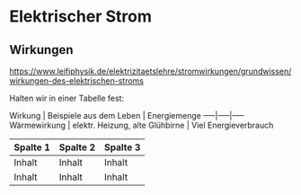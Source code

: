 # Elektrischer Strom

## Wirkungen

https://www.leifiphysik.de/elektrizitaetslehre/stromwirkungen/grundwissen/wirkungen-des-elektrischen-stroms

Halten wir in einer Tabelle fest:


 Wirkung | Beispiele aus dem Leben | Energiemenge 
–––|–––|–––
 Wärmewirkung | elektr. Heizung, alte Glühbirne | Viel Energieverbrauch 


Spalte 1 | Spalte 2 | Spalte 3
-------- | -------- | --------
Inhalt   | Inhalt   | Inhalt
Inhalt   | Inhalt   | Inhalt